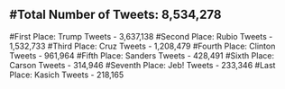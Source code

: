 #Total Number of Tweets: 8,534,278 
---
#First Place: Trump Tweets - 3,637,138
#Second Place: Rubio Tweets - 1,532,733
#Third Place: Cruz Tweets - 1,208,479
#Fourth Place: Clinton Tweets - 961,964
#Fifth Place: Sanders Tweets - 428,491
#Sixth Place: Carson Tweets - 314,946
#Seventh Place: Jeb! Tweets - 233,346
#Last Place: Kasich Tweets - 218,165
